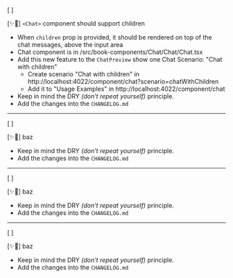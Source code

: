 [ ]

[✨🐣] `<Chat>` component should support children

-   When `children` prop is provided, it should be rendered on top of the chat messages, above the input area
-   Chat component is in /src/book-components/Chat/Chat/Chat.tsx
-   Add this new feature to the `ChatPreview` show one Chat Scenario: "Chat with children"
    -   Create scenario "Chat with children" in http://localhost:4022/component/chat?scenario=chatWithChildren
    -   Add it to "Usage Examples" in http://localhost:4022/component/chat
-   Keep in mind the DRY _(don't repeat yourself)_ principle.
-   Add the changes into the `CHANGELOG.md`

---

[ ]

[✨🐣] baz

-   Keep in mind the DRY _(don't repeat yourself)_ principle.
-   Add the changes into the `CHANGELOG.md`

---

[ ]

[✨🐣] baz

-   Keep in mind the DRY _(don't repeat yourself)_ principle.
-   Add the changes into the `CHANGELOG.md`

---

[ ]

[✨🐣] baz

-   Keep in mind the DRY _(don't repeat yourself)_ principle.
-   Add the changes into the `CHANGELOG.md`
